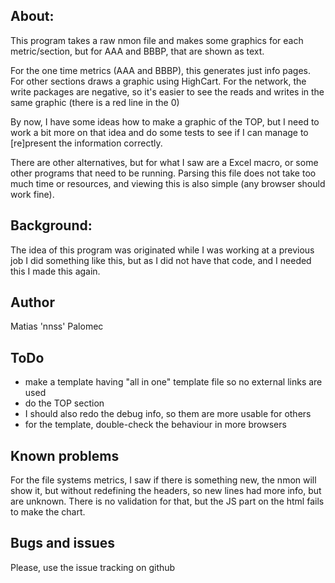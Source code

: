 About:
------

This program takes a raw nmon file and makes some graphics for each metric/section,
but for AAA and BBBP, that are shown as text.

For the one time metrics (AAA and BBBP), this generates just info pages. For other
sections draws a graphic using HighCart. For the network, the write packages are
negative, so it's easier to see the reads and writes in the same graphic (there
is a red line in the 0)

By now, I have some ideas how to make a graphic of the TOP, but I need to work
a bit more on that idea and do some tests to see if I can manage to [re]present
the information correctly.

There are other alternatives, but for what I saw are a Excel macro, or some
other programs that need to be running. Parsing this file does not take too much
time or resources, and viewing this is also simple (any browser should work fine).


Background:
-----------

The idea of this program was originated while I was working at a previous job
I did something like this, but as I did not have that code, and I needed this
I made this again.


Author
------

Matias 'nnss' Palomec

ToDo
----

* make a template having "all in one" template file so no external links are used
* do the TOP section
* I should also redo the debug info, so them are more usable for others
* for the template, double-check the behaviour in more browsers

Known problems
----------------------

For the file systems metrics, I saw if there is something
new, the nmon will show it, but without redefining the 
headers, so new lines had more info, but are unknown.
There is no validation for that, but the JS part on the
html fails to make the chart.

Bugs and issues
---------------

Please, use the issue tracking on github